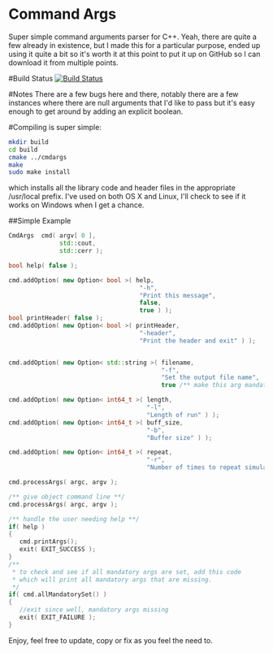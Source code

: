 Command Args
=====================
Super simple command arguments parser for C++.
Yeah, there are quite a few already in existence, but I made this for a 
particular purpose, ended up using it quite a 
bit so it's worth it at this point to put it
up on GitHub so I can download it from multiple
points.

#Build Status
[![Build Status](https://travis-ci.org/RaftLib/cmdargs.svg?branch=master)](https://travis-ci.org/RaftLib/cmdargs)

#Notes
There are a few bugs here and there, notably 
there are a few instances where there are
null arguments that I'd like to pass but
it's easy enough to get around by adding
an explicit boolean.  

#Compiling is super simple:

```bash
mkdir build
cd build
cmake ../cmdargs
make
sudo make install
```


which installs all the
library code and header files in the appropriate
/usr/local prefix. I've used on both OS X and Linux,
I'll check to see if it works on Windows when I get a chance.

##Simple Example
```cpp
CmdArgs  cmd( argv[ 0 ],
              std::cout,
              std::cerr );

bool help( false );

cmd.addOption( new Option< bool >( help,
                                    "-h",
                                    "Print this message",
                                    false,
                                    true ) );
bool printHeader( false );
cmd.addOption( new Option< bool >( printHeader,
                                    "-header",
                                    "Print the header and exit" ) );


cmd.addOption( new Option< std::string >( filename,
                                          "-f",
                                          "Set the output file name",
                                          true /** make this arg mandatory **/ ) );

cmd.addOption( new Option< int64_t >( length, 
                                      "-l",
                                      "Length of run" ) );
cmd.addOption( new Option< int64_t >( buff_size,
                                      "-b",
                                      "Buffer size" ) );

cmd.addOption( new Option< int64_t >( repeat,
                                      "-r",
                                      "Number of times to repeat simulation" ) );

cmd.processArgs( argc, argv );

/** give object command line **/
cmd.processArgs( argc, argv );

/** handle the user needing help **/
if( help )
{
   cmd.printArgs();
   exit( EXIT_SUCCESS );
}
/** 
 * to check and see if all mandatory args are set, add this code
 * which will print all mandatory args that are missing.
 */
if( cmd.allMandatorySet() )
{ 
   //exit since well, mandatory args missing
   exit( EXIT_FAILURE );
}
```

Enjoy, feel free to update, copy or fix as you feel the need to.
